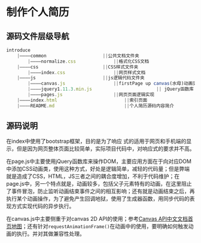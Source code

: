 # 制作个人简历

## 源码文件层级导航

```jsx
introduce
	|————common						||公共文档文件夹
		|————normalize.css				||格式化CSS文档
	|————css						||CSS样式文件夹
		|————index.css					||网页样式文档
	|————js							||js逻辑代码文件夹
		|————canvas.js					||firstPage up canvas(水母)动画实现
		|————jquery1.11.3.min.js     	                || jQuery函数库
		|————pages.js					||网页页面逻辑实现
	|————index.html					        ||索引页面
	|————README.md					        ||个人简历源码内容简介
```

## 源码说明

在index中使用了bootstrap框架，目的是为了响应 式的适用于网页和手机端的显示，但是因为网页整体页面比较简单，实际项目代码中，对响应式的要求并不高。

在page.js中主要使用jQuery函数库来操作DOM，主要应用方面在于向对应DOM中添加CSS动画类，使用这种方式，好处是逻辑简单，减轻的代码量；但是弊端就是造成了CSS，HTML，JS三者之间的耦合度增加，不利于代码维护；在page.js中，另一个特点就是，动画较多，包括父子元素特有的动画，在这里阻止了事件冒泡，防止监听动画结束事件之间的相互影响；还有就是动画结束之后，再执行某个动画操作，为了避免产生回调地狱，使用了生成器函数，用同步代码的表现方式实现代码的异步执行。

在canvas.js中主要侧重于对canvas 2D API的使用；参考[Canvas API中文文档首页地图](https://www.canvasapi.cn/index)；还有针对`requestAnimationFrame()`在动画中的使用，要明确如何触发动画的执行。并对其做兼容性处理。

